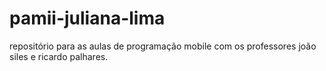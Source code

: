# pamii-juliana-lima
repositório para as aulas de programação mobile com os professores joão siles e ricardo palhares.
